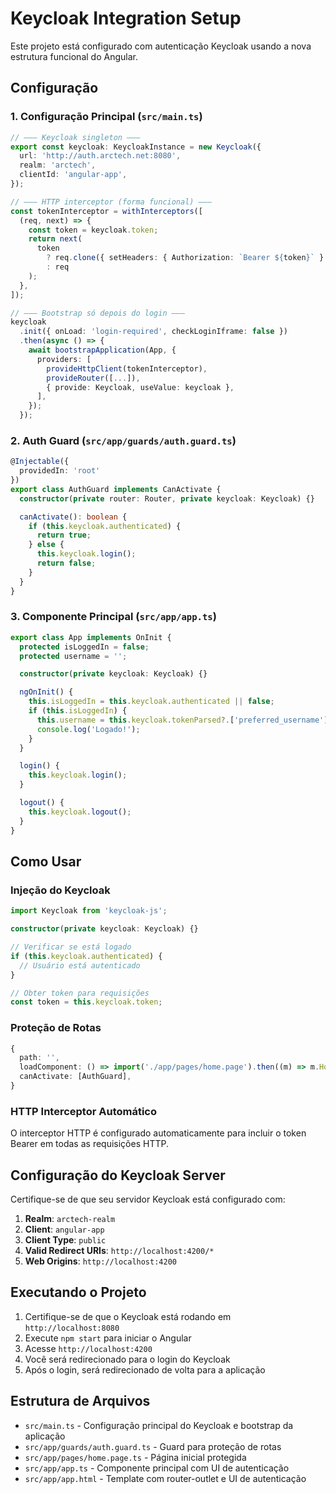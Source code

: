 # Keycloak Integration Setup

Este projeto está configurado com autenticação Keycloak usando a nova estrutura funcional do Angular.

## Configuração

### 1. Configuração Principal (`src/main.ts`)
```typescript
// ——— Keycloak singleton ———
export const keycloak: KeycloakInstance = new Keycloak({
  url: 'http://auth.arctech.net:8080',
  realm: 'arctech',
  clientId: 'angular-app',
});

// ——— HTTP interceptor (forma funcional) ———
const tokenInterceptor = withInterceptors([
  (req, next) => {
    const token = keycloak.token;
    return next(
      token
        ? req.clone({ setHeaders: { Authorization: `Bearer ${token}` } })
        : req
    );
  },
]);

// ——— Bootstrap só depois do login ———
keycloak
  .init({ onLoad: 'login-required', checkLoginIframe: false })
  .then(async () => {
    await bootstrapApplication(App, {
      providers: [
        provideHttpClient(tokenInterceptor),
        provideRouter([...]),
        { provide: Keycloak, useValue: keycloak },
      ],
    });
  });
```

### 2. Auth Guard (`src/app/guards/auth.guard.ts`)
```typescript
@Injectable({
  providedIn: 'root'
})
export class AuthGuard implements CanActivate {
  constructor(private router: Router, private keycloak: Keycloak) {}

  canActivate(): boolean {
    if (this.keycloak.authenticated) {
      return true;
    } else {
      this.keycloak.login();
      return false;
    }
  }
}
```

### 3. Componente Principal (`src/app/app.ts`)
```typescript
export class App implements OnInit {
  protected isLoggedIn = false;
  protected username = '';

  constructor(private keycloak: Keycloak) {}

  ngOnInit() {
    this.isLoggedIn = this.keycloak.authenticated || false;
    if (this.isLoggedIn) {
      this.username = this.keycloak.tokenParsed?.['preferred_username'] || '';
      console.log('Logado!');
    }
  }

  login() {
    this.keycloak.login();
  }

  logout() {
    this.keycloak.logout();
  }
}
```

## Como Usar

### Injeção do Keycloak
```typescript
import Keycloak from 'keycloak-js';

constructor(private keycloak: Keycloak) {}

// Verificar se está logado
if (this.keycloak.authenticated) {
  // Usuário está autenticado
}

// Obter token para requisições
const token = this.keycloak.token;
```

### Proteção de Rotas
```typescript
{
  path: '',
  loadComponent: () => import('./app/pages/home.page').then((m) => m.HomePage),
  canActivate: [AuthGuard],
}
```

### HTTP Interceptor Automático
O interceptor HTTP é configurado automaticamente para incluir o token Bearer em todas as requisições HTTP.

## Configuração do Keycloak Server

Certifique-se de que seu servidor Keycloak está configurado com:

1. **Realm**: `arctech-realm`
2. **Client**: `angular-app`
3. **Client Type**: `public`
4. **Valid Redirect URIs**: `http://localhost:4200/*`
5. **Web Origins**: `http://localhost:4200`

## Executando o Projeto

1. Certifique-se de que o Keycloak está rodando em `http://localhost:8080`
2. Execute `npm start` para iniciar o Angular
3. Acesse `http://localhost:4200`
4. Você será redirecionado para o login do Keycloak
5. Após o login, será redirecionado de volta para a aplicação

## Estrutura de Arquivos

- `src/main.ts` - Configuração principal do Keycloak e bootstrap da aplicação
- `src/app/guards/auth.guard.ts` - Guard para proteção de rotas
- `src/app/pages/home.page.ts` - Página inicial protegida
- `src/app/app.ts` - Componente principal com UI de autenticação
- `src/app/app.html` - Template com router-outlet e UI de autenticação 